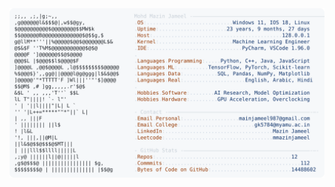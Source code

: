 <picture>
  <source srcset="https://raw.githubusercontent.com/mmazinjameel/mmazinjameel/main/dark_mode.svg?v=1756750427" media="(prefers-color-scheme: dark)">
  <img src="https://raw.githubusercontent.com/mmazinjameel/mmazinjameel/main/light_mode.svg?v=1756750427">
</picture>
